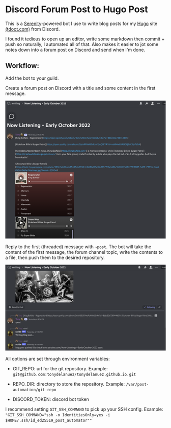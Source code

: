 # Discord Forum Post to Hugo Post

This is a [Serenity](https://github.com/serenity-rs/serenity)-powered bot I use to write blog posts for my [Hugo](https://gohugo.io/) site [(tdoot.com)](https://tdoot.com) from Discord.

I found it tedious to open up an editor, write some markdown then commit + push so naturally, I automated all of that.
Also makes it easier to jot some notes down into a forum post on Discord and send when I'm done.

## Workflow:
Add the bot to your guild.

Create a forum post on Discord with a title and some content in the first message.

![Writing a post in Markdown](images/post.png)

Reply to the first (threaded) message with `~post`. The bot will take the content of the first message, the forum channel topic, write the contents to a file, then push them to the desired repository.

![Submitting a post](images/submit.png)

All options are set through environment variables:

- GIT_REPO: url for the git repository. Example: `git@github.com:tonydelanuez/tonydelanuez.github.io.git`

- REPO_DIR: directory to store the repository. Example: `/var/post-automation/git-repo`

- DISCORD_TOKEN: discord bot token

I recommend setting `GIT_SSH_COMMAND` to pick up your SSH config. Example: `"GIT_SSH_COMMAND="ssh -o IdentitiesOnly=yes -i $HOME/.ssh/id_ed25519_post_automator""`
